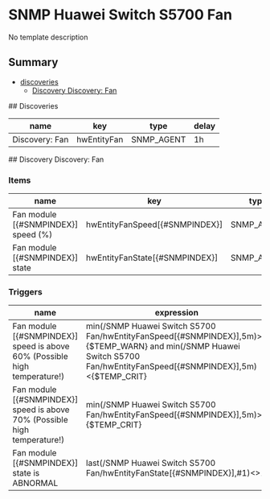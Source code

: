# SNMP Huawei Switch S5700 Fan
No template description
## Summary
* [discoveries](#discoveries)
  * [Discovery Discovery: Fan ](#discovery_discovery:_fan
)
<a name="discoveries" />
## Discoveries

| name | key | type | delay |
| ------------- |------------- |------------- |------------- |
| Discovery: Fan | hwEntityFan | SNMP_AGENT | 1h |

<a name="discovery_discovery:_fan" />
## Discovery Discovery: Fan

### Items

| name | key | type |
| ------------- |------------- |------------- |
| Fan module [{#SNMPINDEX}] speed (%) | hwEntityFanSpeed[{#SNMPINDEX}] | SNMP_AGENT |
| Fan module [{#SNMPINDEX}] state | hwEntityFanState[{#SNMPINDEX}] | SNMP_AGENT |

### Triggers

| name | expression | priority |
| ------------- |------------- |------------- |
| Fan module [{#SNMPINDEX}] speed is above 60% (Possible high temperature!) | min(/SNMP Huawei Switch S5700 Fan/hwEntityFanSpeed[{#SNMPINDEX}],5m)>={$TEMP_WARN} and min(/SNMP Huawei Switch S5700 Fan/hwEntityFanSpeed[{#SNMPINDEX}],5m)<{$TEMP_CRIT} | WARNING |
| Fan module [{#SNMPINDEX}] speed is above 70% (Possible high temperature!) | min(/SNMP Huawei Switch S5700 Fan/hwEntityFanSpeed[{#SNMPINDEX}],5m)>={$TEMP_CRIT} | HIGH |
| Fan module [{#SNMPINDEX}] state is ABNORMAL | last(/SNMP Huawei Switch S5700 Fan/hwEntityFanState[{#SNMPINDEX}],#1)<>1 | WARNING |
